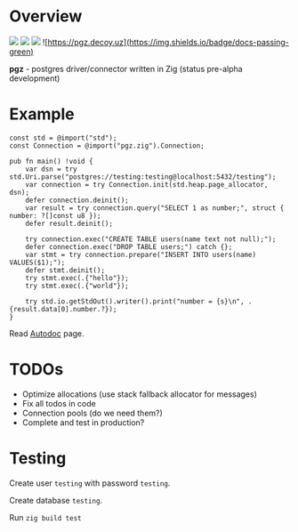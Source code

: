 # Overview

![](https://img.shields.io/github/actions/workflow/status/star-tek-mb/pgz/ci.yml)
![](https://img.shields.io/badge/version-0.0.1-red)
![](https://img.shields.io/github/license/star-tek-mb/pgz)
![https://pgz.decoy.uz](https://img.shields.io/badge/docs-passing-green)

**pgz** - postgres driver/connector written in Zig (status pre-alpha development)

# Example

```zig
const std = @import("std");
const Connection = @import("pgz.zig").Connection;

pub fn main() !void {
    var dsn = try std.Uri.parse("postgres://testing:testing@localhost:5432/testing");
    var connection = try Connection.init(std.heap.page_allocator, dsn);
    defer connection.deinit();
    var result = try connection.query("SELECT 1 as number;", struct { number: ?[]const u8 });
    defer result.deinit();

    try connection.exec("CREATE TABLE users(name text not null);");
    defer connection.exec("DROP TABLE users;") catch {};
    var stmt = try connection.prepare("INSERT INTO users(name) VALUES($1);");
    defer stmt.deinit();
    try stmt.exec(.{"hello"});
    try stmt.exec(.{"world"});

    try std.io.getStdOut().writer().print("number = {s}\n", .{result.data[0].number.?});
}
```

Read [Autodoc](https://pgz.decoy.uz) page.

# TODOs

- Optimize allocations (use stack fallback allocator for messages)
- Fix all todos in code
- Connection pools (do we need them?)
- Complete and test in production?

# Testing

Create user `testing` with password `testing`.

Create database `testing`.

Run `zig build test`
